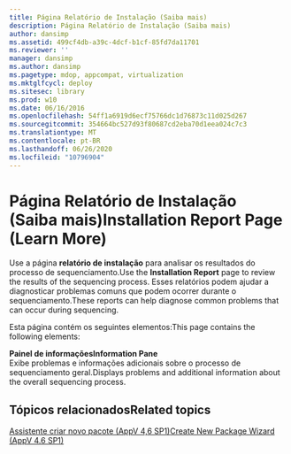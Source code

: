 ```yaml
---
title: Página Relatório de Instalação (Saiba mais)
description: Página Relatório de Instalação (Saiba mais)
author: dansimp
ms.assetid: 499cf4db-a39c-4dcf-b1cf-85fd7da11701
ms.reviewer: ''
manager: dansimp
ms.author: dansimp
ms.pagetype: mdop, appcompat, virtualization
ms.mktglfcycl: deploy
ms.sitesec: library
ms.prod: w10
ms.date: 06/16/2016
ms.openlocfilehash: 54ff1a6919d6ecf75766dc1d76873c11d025d267
ms.sourcegitcommit: 354664bc527d93f80687cd2eba70d1eea024c7c3
ms.translationtype: MT
ms.contentlocale: pt-BR
ms.lasthandoff: 06/26/2020
ms.locfileid: "10796904"
---
```

# <span data-ttu-id="b54c8-103">Página Relatório de Instalação (Saiba mais)</span><span class="sxs-lookup"><span data-stu-id="b54c8-103">Installation Report Page (Learn More)</span></span>


<span data-ttu-id="b54c8-104">Use a página **relatório de instalação** para analisar os resultados do processo de sequenciamento.</span><span class="sxs-lookup"><span data-stu-id="b54c8-104">Use the **Installation Report** page to review the results of the sequencing process.</span></span> <span data-ttu-id="b54c8-105">Esses relatórios podem ajudar a diagnosticar problemas comuns que podem ocorrer durante o sequenciamento.</span><span class="sxs-lookup"><span data-stu-id="b54c8-105">These reports can help diagnose common problems that can occur during sequencing.</span></span>

<span data-ttu-id="b54c8-106">Esta página contém os seguintes elementos:</span><span class="sxs-lookup"><span data-stu-id="b54c8-106">This page contains the following elements:</span></span>

<a href="" id="information-pane"></a>**<span data-ttu-id="b54c8-107">Painel de informações</span><span class="sxs-lookup"><span data-stu-id="b54c8-107">Information Pane</span></span>**  
<span data-ttu-id="b54c8-108">Exibe problemas e informações adicionais sobre o processo de sequenciamento geral.</span><span class="sxs-lookup"><span data-stu-id="b54c8-108">Displays problems and additional information about the overall sequencing process.</span></span>

## <span data-ttu-id="b54c8-109">Tópicos relacionados</span><span class="sxs-lookup"><span data-stu-id="b54c8-109">Related topics</span></span>


[<span data-ttu-id="b54c8-110">Assistente criar novo pacote (AppV 4,6 SP1)</span><span class="sxs-lookup"><span data-stu-id="b54c8-110">Create New Package Wizard (AppV 4.6 SP1)</span></span>](create-new-package-wizard---appv-46-sp1-.md)

 

 





